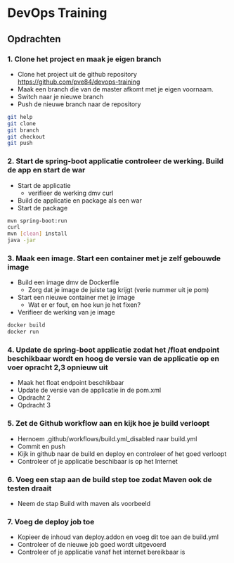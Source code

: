 # DevOps Training

## Opdrachten

### 1. Clone het project en maak je eigen branch

- Clone het project uit de github repository <https://github.com/pve84/devops-training>
- Maak een branch die van de master afkomt met je eigen voornaam.
- Switch naar je nieuwe branch
- Push de nieuwe branch naar de repository

```bash
git help
git clone
git branch
git checkout
git push
```

### 2. Start de spring-boot applicatie controleer de werking. Build de app en start de war

- Start de applicatie
  - verifieer de werking dmv curl
- Build de applicatie en package als een war
- Start de package

```bash
mvn spring-boot:run
curl
mvn [clean] install
java -jar
```

### 3. Maak een image. Start een container met je zelf gebouwde image

- Build een image dmv de Dockerfile
  - Zorg dat je image de juiste tag krijgt (verie nummer uit je pom)
- Start een nieuwe container met je image
  - Wat er er fout, en hoe kun je het fixen?
- Verifieer de werking van je image

```bash
docker build
docker run
```

### 4. Update de spring-boot applicatie zodat het /float endpoint beschikbaar wordt en hoog de versie van de applicatie op en voer opracht 2,3 opnieuw uit

- Maak het float endpoint beschikbaar
- Update de versie van de applicatie in de pom.xml
- Opdracht 2
- Opdracht 3

### 5. Zet de Github workflow aan en kijk hoe je build verloopt

- Hernoem .github/workflows/build.yml_disabled naar build.yml
- Commit en push
- Kijk in github naar de build en deploy en controleer of het goed verloopt
- Controleer of je applicatie beschibaar is op het Internet

### 6. Voeg een stap aan de build step toe zodat Maven ook de testen draait

- Neem de stap Build with maven als voorbeeld

### 7. Voeg de deploy job toe

- Kopieer de inhoud van  deploy.addon en voeg dit toe aan de build.yml
- Controleer of de nieuwe job goed wordt uitgevoerd
- Controleer of je applicatie vanaf het internet bereikbaar is
